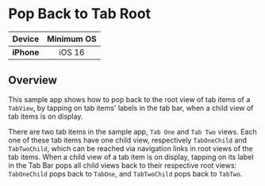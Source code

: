 # Pop Back to Tab Root


| **Device** | **Minimum OS** |
|:---:|:---:|
| **iPhone** | iOS 16 |

## Overview

This sample app shows how to pop back to the root view of tab items of a `TabView`, by tapping on tab items' labels in the tab bar, when a child view of tab items is on display.

There are two tab items in the sample app, `Tab One` and `Tab Two` views. Each one of these tab items have one child view, respectively `TabOneChild` and `TabTwoChild`, which can be reached via navigation links in root views of the tab items. When a child view of a tab item is on display, tapping on its label in the Tab Bar pops all child views back to their respective root views: `TabOneChild` pops back to `TabOne`, and `TabTwoChild` pops back to `TabTwo`.


